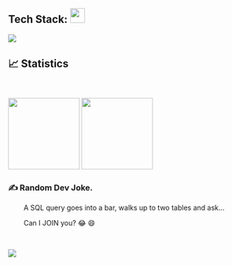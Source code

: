 
## <b> Tech Stack:  </b><img src="https://media2.giphy.com/media/QssGEmpkyEOhBCb7e1/giphy.gif?cid=ecf05e47a0n3gi1bfqntqmob8g9aid1oyj2wr3ds3mg700bl&rid=giphy.gif" width ="30">
<p align="left">
  <a herf="https://github.com/the1Riddle">
    <img src="https://skillicons.dev/icons?i=c,py,cs,cmake,github,git,visualstudio,vim,mysql,bash,linux,dotnet,wordpress,docker&perline=13" />
  </a>
</p>

## 📈 Statistics

<br>
<p align="left">
    <a href="https://github.com/anuraghazra/github-readme-stats" target="_blank"><img height="145em" src="https://github-readme-stats.vercel.app/api?username=the-1Riddle&show_icons=true&bg_color=00000000&hide_border=true&hide_title=true&alt="GitHub statistics"></a>
    <a href="https://github.com/anuraghazra/github-readme-stats" target="_blank" target="_blank"><img height="145em" src="https://github-readme-stats.vercel.app/api/top-langs/?username=the-1Riddle&layout=compact&bg_color=00000000&hide_border=true&hide_title=true&hide=shaderlab"></a>
</p>

### ✍️ Random Dev Joke.


  &nbsp; &nbsp; &nbsp; &nbsp; A SQL query goes into a bar, walks up to two tables and ask...
  
  &nbsp; &nbsp; &nbsp; &nbsp; Can I JOIN you? 😂 😄

<br>

[![](https://visitcount.itsvg.in/api?id=the-1Riddle&label=Profile%20Views&color=9&pretty=true)](https://visitcount.itsvg.in)

<!---

the-1Riddle/the-1Riddle is a ✨ special ✨ repository because its `README.md` (this file) appears on your GitHub profile.
You can click the Preview link to take a look at your changes
--->
